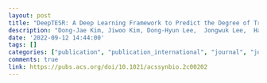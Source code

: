 ```yaml
---
layout: post
title: "DeepTESR: A Deep Learning Framework to Predict the Degree of Translational Elongation Short Ramp for Gene Expression Control"
description: "Dong-Jae Kim, Jiwoo Kim, Dong-Hyun Lee,  Jongwuk Lee,  Han-Min Woo<br>ACS Synthetic Biology, 2022"
date: '2022-09-12 14:44:00'
tags: []
categories: ["publication", "publication_international", "journal", "journal_international"]
comments: true
link: https://pubs.acs.org/doi/10.1021/acssynbio.2c00202
---
```

